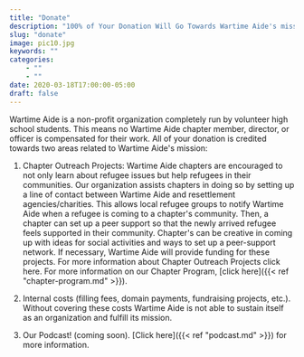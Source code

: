 ```yaml
---
title: "Donate"
description: "100% of Your Donation Will Go Towards Wartime Aide's mission"
slug: "donate"
image: pic10.jpg
keywords: ""
categories: 
    - ""
    - ""
date: 2020-03-18T17:00:00-05:00
draft: false
---
```


Wartime Aide is a non-profit organization completely run by volunteer high school students. This means no Wartime Aide chapter member, director, or officer is compensated for their work. All of your donation is credited towards two areas related to Wartime Aide's mission:

1. Chapter Outreach Projects: Wartime Aide chapters are encouraged to not only learn about refugee issues but help refugees in their communities. Our organization assists chapters in doing so by setting up a line of contact between Wartime Aide and resettlement agencies/charities. This allows local refugee groups to notify Wartime Aide when a refugee is coming to a chapter's community. Then, a chapter can set up a peer support so that the newly arrived refugee feels supported in their community. Chapter's can be creative in coming up with ideas for social activities and ways to set up a peer-support network. If necessary, Wartime Aide will provide funding for these projects. For more information about Chapter Outreach Projects click here. For more information on our Chapter Program, [click here]({{< ref "chapter-program.md" >}}). 

2. Internal costs (filling fees, domain payments, fundraising projects, etc.). Without covering these costs Wartime Aide is not able to sustain itself as an organization and fulfill its mission. 

3. Our Podcast! (coming soon). [Click here]({{< ref "podcast.md" >}}) for more information.